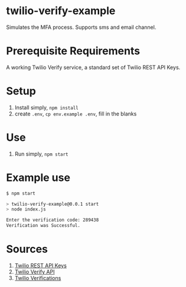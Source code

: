 # twilio-verify-example

Simulates the MFA process. Supports sms and email channel. 

# Prerequisite Requirements

A working Twilio Verify service, a standard set of Twilio REST API Keys.

# Setup

1. Install simply, `npm install`
2. create `.env`, `cp env.example .env`, fill in the blanks

# Use

1. Run simply, `npm start`

# Example use

```bash
$ npm start

> twilio-verify-example@0.0.1 start
> node index.js

Enter the verification code: 289438
Verification was Successful. 
```

# Sources
1. [Twilio REST API Keys](https://www.twilio.com/docs/iam/api-keys)
2. [Twilio Verify API](https://www.twilio.com/docs/verify/api)
3. [Twilio Verifications](https://www.twilio.com/docs/verify/api/verification)